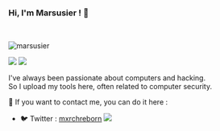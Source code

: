### Hi, I'm Marsusier ! 👋

<br>
<p> <img src="https://komarev.com/ghpvc/?username=marsusier&label=Profile%20views&color=green&style=flat" alt="marsusier" /> </p>

<img src="https://github-readme-stats.vercel.app/api?username=marsusier&show_icons=true&hide_border=true&theme=radical" />
<img src="https://github-readme-stats.vercel.app/api/top-langs/?username=marsusier&layout=compact"/>

I've always been passionate about computers and hacking.\
So I upload my tools here, often related to computer security.

📧 If you want to contact me, you can do it here :
- 🐦 Twitter : [mxrchreborn](https://twitter.com/mxrchreborn)
![](https://hit.yhype.me/github/profile?user_id=17338428)
